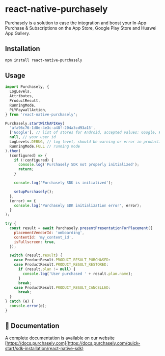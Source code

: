# react-native-purchasely

Purchasely is a solution to ease the integration and boost your In-App Purchase & Subscriptions on the App Store, Google Play Store and Huawei App Gallery.

## Installation

```sh
npm install react-native-purchasely
```

## Usage

```js
import Purchasely, {
  LogLevels,
  Attributes,
  ProductResult,
  RunningMode,
  PLYPaywallAction,
} from 'react-native-purchasely';

Purchasely.startWithAPIKey(
  'afa96c76-1d8e-4e3c-a48f-204a3cd93a15',
  ['Google'], // list of stores for Android, accepted values: Google, Huawei and Amazon
  null, // your user id
  LogLevels.DEBUG, // log level, should be warning or error in production
  RunningMode.FULL // running mode
).then(
  (configured) => {
    if (!configured) {
      console.log('Purchasely SDK not properly initialized');
      return;
    }

    console.log('Purchasely SDK is initialized');

    setupPurchasely();
  },
  (error) => {
    console.log('Purchasely SDK initialization error', error);
  }
);

try {
  const result = await Purchasely.presentPresentationForPlacement({
    placementVendorId: 'onboarding',
    contentId: 'my_content_id',
    isFullscreen: true,
  });

  switch (result.result) {
    case ProductResult.PRODUCT_RESULT_PURCHASED:
    case ProductResult.PRODUCT_RESULT_RESTORED:
      if (result.plan != null) {
        console.log('User purchased ' + result.plan.name);
      }
      break;
    case ProductResult.PRODUCT_RESULT_CANCELLED:
      break;
  }
} catch (e) {
  console.error(e);
}

```

## 🏁 Documentation

A complete documentation is available on our website [https://docs.purchasely.com](https://docs.purchasely.com/quick-start/sdk-installation/react-native-sdk)
